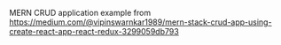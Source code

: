 MERN CRUD application example from https://medium.com/@vipinswarnkar1989/mern-stack-crud-app-using-create-react-app-react-redux-3299059db793